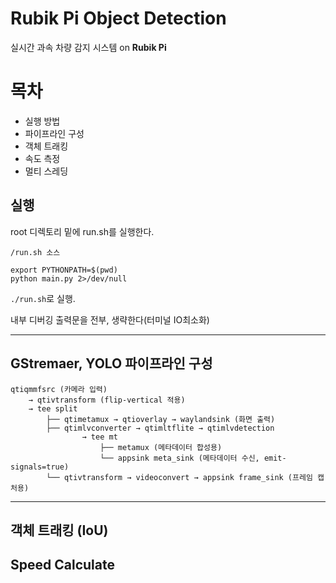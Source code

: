 # Rubik Pi Object Detection

실시간 과속 차량 감지 시스템 on **Rubik Pi**

# 목차
+ 실행 방법
+ 파이프라인 구성
+ 객체 트래킹
+ 속도 측정
+ 멀티 스레딩

## 실행

root 디렉토리 밑에 run.sh를 실행한다.

```plain
/run.sh 소스

export PYTHONPATH=$(pwd)
python main.py 2>/dev/null
```

`./run.sh`로 실행.

내부 디버깅 출력문을 전부, 생략한다(터미널 IO최소화)

---

## GStremaer, YOLO 파이프라인 구성

```plain
qtiqmmfsrc (카메라 입력)
    → qtivtransform (flip-vertical 적용)
    → tee split
        ├── qtimetamux → qtioverlay → waylandsink (화면 출력)
        ├── qtimlvconverter → qtimltflite → qtimlvdetection
                → tee mt
                    ├── metamux (메타데이터 합성용)
                    └── appsink meta_sink (메타데이터 수신, emit-signals=true)
        └── qtivtransform → videoconvert → appsink frame_sink (프레임 캡처용)
```

---

## 객체 트래킹 (IoU)


## Speed Calculate

